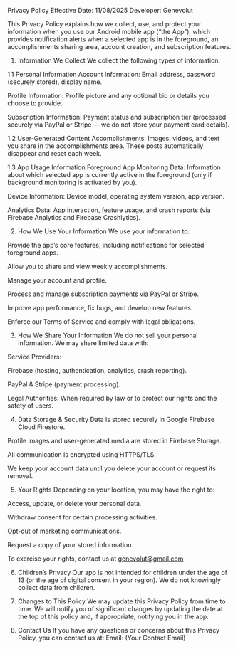 Privacy Policy
Effective Date: 11/08/2025
Developer: Genevolut

This Privacy Policy explains how we collect, use, and protect your information when you use our Android mobile app (“the App”), which provides notification alerts when a selected app is in the foreground, an accomplishments sharing area, account creation, and subscription features.

1. Information We Collect
We collect the following types of information:

1.1 Personal Information
Account Information: Email address, password (securely stored), display name.

Profile Information: Profile picture and any optional bio or details you choose to provide.

Subscription Information: Payment status and subscription tier (processed securely via PayPal or Stripe — we do not store your payment card details).

1.2 User-Generated Content
Accomplishments: Images, videos, and text you share in the accomplishments area.
These posts automatically disappear and reset each week.

1.3 App Usage Information
Foreground App Monitoring Data: Information about which selected app is currently active in the foreground (only if background monitoring is activated by you).

Device Information: Device model, operating system version, app version.

Analytics Data: App interaction, feature usage, and crash reports (via Firebase Analytics and Firebase Crashlytics).

2. How We Use Your Information
We use your information to:

Provide the app’s core features, including notifications for selected foreground apps.

Allow you to share and view weekly accomplishments.

Manage your account and profile.

Process and manage subscription payments via PayPal or Stripe.

Improve app performance, fix bugs, and develop new features.

Enforce our Terms of Service and comply with legal obligations.

3. How We Share Your Information
We do not sell your personal information.
We may share limited data with:

Service Providers:

Firebase (hosting, authentication, analytics, crash reporting).

PayPal & Stripe (payment processing).

Legal Authorities: When required by law or to protect our rights and the safety of users.

4. Data Storage & Security
Data is stored securely in Google Firebase Cloud Firestore.

Profile images and user-generated media are stored in Firebase Storage.

All communication is encrypted using HTTPS/TLS.

We keep your account data until you delete your account or request its removal.

5. Your Rights
Depending on your location, you may have the right to:

Access, update, or delete your personal data.

Withdraw consent for certain processing activities.

Opt-out of marketing communications.

Request a copy of your stored information.

To exercise your rights, contact us at genevolut@gmail.com

6. Children’s Privacy
Our app is not intended for children under the age of 13 (or the age of digital consent in your region). We do not knowingly collect data from children.

7. Changes to This Policy
We may update this Privacy Policy from time to time. We will notify you of significant changes by updating the date at the top of this policy and, if appropriate, notifying you in the app.

8. Contact Us
If you have any questions or concerns about this Privacy Policy, you can contact us at:
Email: (Your Contact Email)
